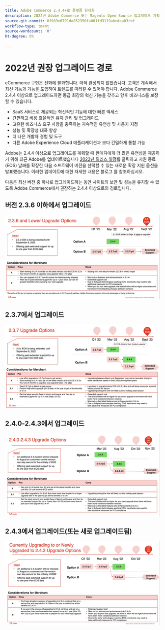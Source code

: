 ```yaml
---
title: Adobe Commerce 2.4.4+로 플랫폼 현대화
description: 2022년 Adobe Commerce 또는 Magento Open Source 업그레이드 계획에 대한 권장 사항을 검토합니다.
source-git-commit: 8f983e6791da852350fa061fd3119abcdaa03cbf
workflow-type: tm+mt
source-wordcount: '0'
ht-degree: 0%

---
```



# 2022년 권장 업그레이드 경로

eCommerce 구현은 진화에 불과합니다. 아직 완성되지 않았습니다. 고객은 계속해서 최신 기능과 기능을 도입하여 트렌드를 따라갈 수 있어야 합니다. Adobe Commerce 2.4.4 이상으로 업그레이드하면 동급 최강의 혁신 기능을 갖추고 향후 비즈니스를 보장할 수 있습니다.

- SaaS 서비스로 제공되는 혁신적인 기능에 대한 빠른 액세스
- 간편하고 비용 효율적인 유지 관리 및 업그레이드
- 고유한 비즈니스 요구 사항을 충족하는 지속적인 유연성 및 사용자 지정
- 성능 및 확장성 대폭 향상
- 더 나은 개발자 경험 및 도구
- 다른 Adobe Experience Cloud 애플리케이션과 보다 긴밀하게 통합 가능

Adobe는 2.4.4 이상으로 업그레이드를 계획할 때 판매자에게 더 많은 유연성을 제공하기 위해 최근 Adobe를 업데이트했습니다 [2022년 릴리스 일정](https://devdocs.magento.com/release/)를 클릭하고 지원 종료(EOS) 날짜를 확장한 다음 소프트웨어 버전을 선택할 수 있는 새로운 확장 지원 옵션을 발표했습니다. 이러한 업데이트에 대한 자세한 내용은 블로그 를 참조하십시오.

다음은 최신 버전 중 하나로 업그레이드하는 동안 사이트의 보안 및 성능을 유지할 수 있도록 Adobe Commerce에서 권장하는 2.4.4 이상으로의 경로입니다.

## 버전 2.3.6 이하에서 업그레이드

![](../../assets/upgrade-guide/2.3.6.jpg)

## 2.3.7에서 업그레이드

![](../../assets/upgrade-guide/2.3.7.jpg)

## 2.4.0-2.4.3에서 업그레이드

![](../../assets/upgrade-guide/2.4.0-2.4.3.jpg)

## 2.4.3에서 업그레이드(또는 새로 업그레이드됨)

![](../../assets/upgrade-guide/2.4.3.jpg)

